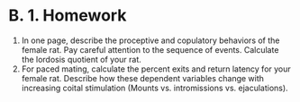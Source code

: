 # B. 1. Homework

1. In one page, describe the proceptive and copulatory behaviors of the female rat.  Pay careful attention to the sequence of events.  Calculate the lordosis quotient of your rat.
2. For paced mating, calculate the percent exits and return latency for your female rat.  Describe how these dependent variables change with increasing coital stimulation \(Mounts vs. intromissions vs. ejaculations\).

